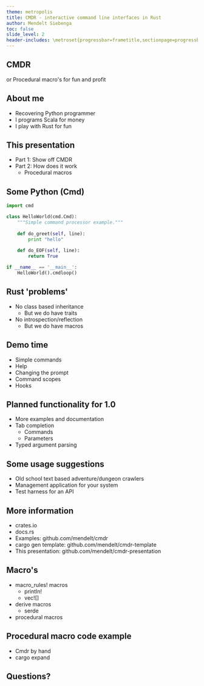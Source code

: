 ```yaml
---
theme: metropolis
title: CMDR - interactive command line interfaces in Rust
author: Mendelt Siebenga
toc: false
slide_level: 2
header-includes: \metroset{progressbar=frametitle,sectionpage=progressbar}
---
```


## CMDR
 or
Procedural macro's for fun and profit

## About me
- Recovering Python programmer
- I programs Scala for money
- I play with Rust for fun

## This presentation
- Part 1: Show off CMDR
- Part 2: How does it work
  - Procedural macros

## Some Python (Cmd)

```python
import cmd

class HelloWorld(cmd.Cmd):
    """Simple command processor example."""
    
    def do_greet(self, line):
        print "hello"
    
    def do_EOF(self, line):
        return True

if __name__ == '__main__':
    HelloWorld().cmdloop()
```

## Rust 'problems'
- No class based inheritance
  - But we do have traits
- No introspection/reflection
  - But we do have macros

## Demo time
- Simple commands
- Help
- Changing the prompt
- Command scopes
- Hooks

## Planned functionality for 1.0
- More examples and documentation
- Tab completion
  - Commands
  - Parameters
- Typed argument parsing 

## Some usage suggestions
- Old school text based adventure/dungeon crawlers
- Management application for your system
- Test harness for an API

## More information 
- crates.io
- docs.rs
- Examples: github.com/mendelt/cmdr
- cargo gen template: github.com/mendelt/cmdr-template
- This presentation: github.com/mendelt/cmdr-presentation

## Macro's
- macro_rules! macros
  - println!
  - vec![]
- derive macros
  - serde
- procedural macros

## Procedural macro code example
- Cmdr by hand
- cargo expand

## Questions?

